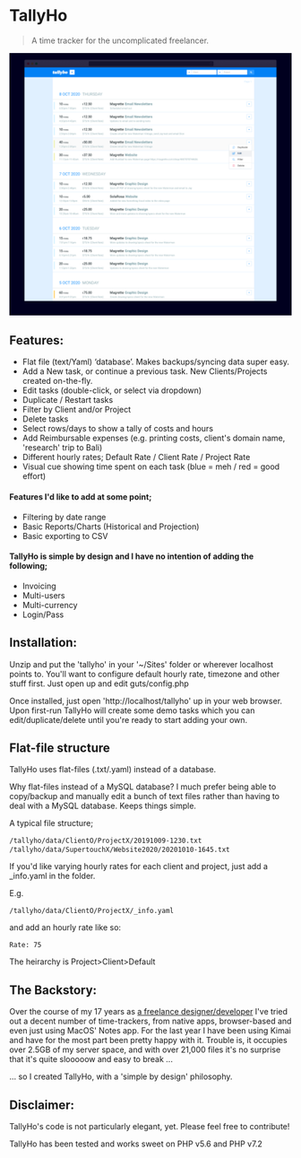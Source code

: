 # TallyHo
> A time tracker for the uncomplicated freelancer.

![Preview](https://raw.githubusercontent.com/sleggat/TallyHo/master/screenshot.jpg)


## Features:
- Flat file (text/Yaml) ‘database’. Makes backups/syncing data super easy.
- Add a New task, or continue a previous task. New Clients/Projects created on-the-fly.
- Edit tasks (double-click, or select via dropdown)
- Duplicate / Restart tasks
- Filter by Client and/or Project
- Delete tasks
- Select rows/days to show a tally of costs and hours
- Add Reimbursable expenses (e.g. printing costs, client's domain name, 'research' trip to Bali)
- Different hourly rates; Default Rate / Client Rate / Project Rate
- Visual cue showing time spent on each task (blue = meh / red = good effort)

#### Features I'd like to add at some point;
- Filtering by date range
- Basic Reports/Charts (Historical and Projection)
- Basic exporting to CSV


#### TallyHo is simple by design and I have no intention of adding the following;
- Invoicing
- Multi-users
- Multi-currency
- Login/Pass


## Installation:

Unzip and put the 'tallyho' in your '~/Sites' folder or wherever localhost points to. You'll want to configure default hourly rate, timezone and other stuff first. Just open up and edit guts/config.php

Once installed, just open 'http://localhost/tallyho' up in your web browser. Upon first-run TallyHo will create some demo tasks which you can edit/duplicate/delete until you're ready to start adding your own.


## Flat-file structure

TallyHo uses flat-files (.txt/.yaml) instead of a database.

Why flat-files instead of a MySQL database? I much prefer being able to copy/backup and manually edit a bunch of text files rather than having to deal with a MySQL database. Keeps things simple.


A typical file structure;
```
/tallyho/data/ClientO/ProjectX/20191009-1230.txt
/tallyho/data/SupertouchX/Website2020/20201010-1645.txt
```


If you'd like varying hourly rates for each client and project, just add a \_info.yaml in the folder. 

E.g.

```
/tallyho/data/ClientO/ProjectX/_info.yaml
```
and add an hourly rate like so:
```
Rate: 75
```
The heirarchy is Project>Client>Default


## The Backstory:

Over the course of my 17 years as [a freelance designer/developer](https://steveleggat.com "Steve Leggat has been a freelance graphic designer and coder in New Zealand and Taiwan since 2006") I've tried out a decent number of time-trackers, from native apps, browser-based and even just using MacOS' Notes app. For the last year I have been using Kimai and have for the most part been pretty happy with it. Trouble is, it occupies over 2.5GB of my server space, and with over 21,000 files it's no surprise that it's quite slooooow and easy to break ...

... so I created TallyHo, with a 'simple by design' philosophy.


## Disclaimer:

TallyHo's code is not particularly elegant, yet. Please feel free to contribute!

TallyHo has been tested and works sweet on PHP v5.6 and PHP v7.2
